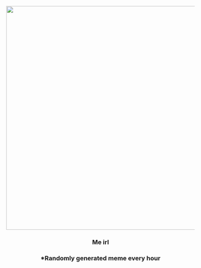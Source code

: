 <p align="center">
        <img src="https://i.imgur.com/MpdBwKa.jpg" width="600" height="600">
        </p>
        <h3 align="center">Me irl</h3>
        <h3 align="center">*Randomly generated meme every hour</h3>
    